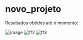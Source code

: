 # novo_projeto

Resultados obtidos até o momento:

![image](https://github.com/user-attachments/assets/d36275e6-39b3-46d5-8f70-8981fca9b157)
![ff2](https://github.com/user-attachments/assets/1f94fd7a-8cff-4370-95d7-2f2743541cd5)
![ff3](https://github.com/user-attachments/assets/2dd3a46b-7fd5-4eff-adeb-8ddf0c2415c6)
